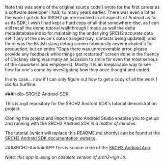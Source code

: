 Note this was some of the original source code I wrote for the first career as a software developer I had, so many years earlier. 
There was even a lot as the work I got do for SRCH2 go me involved in all aspects of Android as far as its SDK; I wish I had kept a hard copy of all that somewhere else, as I can still recall the demo tutorial walkthrough I made as well the delta metadatabase index for maintaining the underlying SRCH2 accurate data set if any of the device's data changed (say, contacts being updated); and there was the British slang debug screen (obviousily never included it for production, but an entire "Oops there was unrecoverable error, please provide any feedback while things get restarted" screen done in the fluency of Cockney slang was many an occasion to smile for even the most serious of the coworkers and employers). Mostly it is an irreplacable way to see how far one's come by investigating how they once thought and coded. 

In any case... now if I can only figure out how to get a copy of all the work I did for Surfline. 

###Hello-SRCH2-Android-SDK

This is a git repository for the SRCH2 Android SDK's tutorial demonstration project. 

Cloning this project and importing into Android Studio enables you to get up and running with the SRCH2 Android SDK *in a matter of minutes*. 

The tutorial (which will replace this README.md shortly) can be found at the [SRCH2 Android SDK documentation website](http://www.srch2.com/sdk/android). 

###SRCH2-AndroidAPP
This is source code of the [SRCH2 Android App](https://play.google.com/store/apps/details?id=com.srch2&hl=en). 

*Note: this app is using an obsolete version of srch2-ngn lib.*
